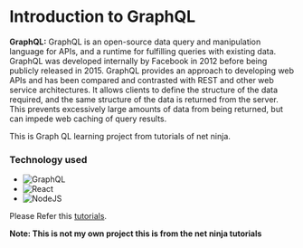 # Introduction to GraphQL

**GraphQL:** GraphQL is an open-source data query and manipulation language for APIs, and a runtime for fulfilling queries with existing data. GraphQL was developed internally by Facebook in 2012 before being publicly released in 2015.
GraphQL provides an approach to developing web APIs and has been compared and contrasted with REST and other web service architectures. It allows clients to define the structure of the data required, and the same structure of the data is returned from the server. This prevents excessively large amounts of data from being returned, but can impede web caching of query results. 

This is Graph QL learning project from tutorials of net ninja.

### Technology used
* ![GraphQL](https://img.shields.io/badge/-GraphQL-E10098?style=for-the-badge&logo=graphql&logoColor=white)
* ![React](https://img.shields.io/badge/react-%2320232a.svg?style=for-the-badge&logo=react&logoColor=%2361DAFB)
* ![NodeJS](https://img.shields.io/badge/node.js-6DA55F?style=for-the-badge&logo=node.js&logoColor=white)

Please Refer this [tutorials](https://www.youtube.com/watch?v=Y0lDGjwRYKw&list=PL4cUxeGkcC9iK6Qhn-QLcXCXPQUov1U7f).

**Note: This is not my own project this is from the net ninja tutorials**
